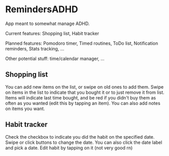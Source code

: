 # RemindersADHD
App meant to somewhat manage ADHD.

Current features: Shopping list, Habit tracker 

Planned features: Pomodoro timer, Timed routines, ToDo list, Notification reminders, Stats tracking, ...

Other potential stuff: time/calendar manager, ...

## Shopping list
You can add new items on the list, or swipe on old ones to add them. Swipe on items in the list to indicate that you bought it or to just remove it from list. 
Items will indicate last time bought, and be red if you didn't buy them as often as you wanted (edit this by tapping an item). You can also add notes on items you want.

## Habit tracker
Check the checkbox to indicate you did the habit on the specified date. Swipe or click buttons to change the date. You can also click the date label and pick a date. 
Edit habit by tapping on it (not very good rn)
